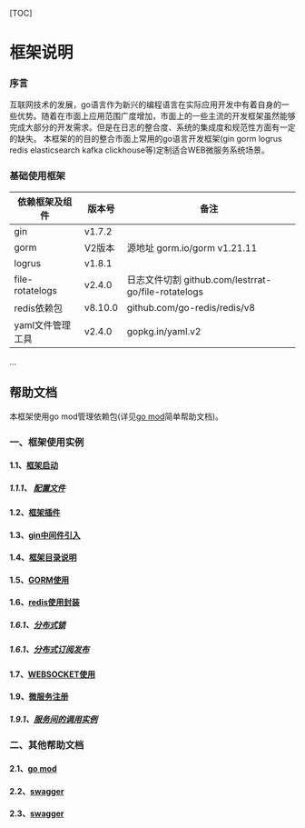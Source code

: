 [TOC]  

# 框架说明

### 序言

   互联网技术的发展，go语言作为新兴的编程语言在实际应用开发中有着自身的一些优势。随着在市面上应用范围广度增加，市面上的一些主流的开发框架虽然能够完成大部分的开发需求。但是在日志的整合度、系统的集成度和规范性方面有一定的缺失。
   本框架的的目的整合市面上常用的go语言开发框架(gin gorm logrus redis elasticsearch kafka clickhouse等)定制适合WEB微服务系统场景。

### 基础使用框架 

| 依赖框架及组件 | 版本号 | 备注 |
| -------------- | ------ | ---- |
| gin            |   v1.7.2      |      |
| gorm           | V2版本         | 源地址 gorm.io/gorm v1.21.11    |
| logrus         | v1.8.1        |      |
| file-rotatelogs | v2.4.0 |  日志文件切割 github.com/lestrrat-go/file-rotatelogs    |
| redis依赖包 | v8.10.0 | github.com/go-redis/redis/v8 |
| yaml文件管理工具 | v2.4.0 | gopkg.in/yaml.v2 |


...       

## 帮助文档
本框架使用go mod管理依赖包(详见[go mod](docs/help/other/go_mod.md)简单帮助文档)。
### 一、框架使用实例
#### 1.1、[框架启动](./docs/help/framework/init.md)
##### 1.1.1、 [配置文件](./docs/help/framework/config.md)
#### 1.2、[框架插件](./docs/help/framework/plugins.md)
#### 1.3、[gin中间件引入](./docs/help/framework/gin_middleware.md)
#### 1.4、[框架目录说明](./docs/help/framework/dir.md)
#### 1.5、[GORM使用](./docs/help/framework/gorm.md)
#### 1.6、[redis使用封装](./docs/help/framework/redis.md)
##### 1.6.1、[分布式锁](./docs/help/framework/redis/lock.md)
##### 1.6.1、[分布式订阅发布](./docs/help/framework/redis/lock.md)
#### 1.7、[WEBSOCKET使用](./docs/help/framework/gin_micro.md)
#### 1.9、[微服务注册](./docs/help/framework/gin_micro.md)
##### 1.9.1、[服务间的调用实例](./docs/help/framework/call_method.md)
### 二、其他帮助文档
#### 2.1、[go mod](docs/help/other/go_mod.md)

#### 2.2、[swagger](docs/help/other/swagger.md)

#### 2.3、[swagger](docs/help/other/swagger.md)



